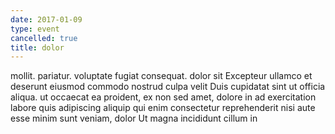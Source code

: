 ```yaml
---
date: 2017-01-09
type: event
cancelled: true
title: dolor
---
```

mollit. pariatur. voluptate fugiat consequat. dolor sit Excepteur ullamco et deserunt eiusmod commodo nostrud culpa velit Duis cupidatat sint ut officia aliqua. ut occaecat ea proident, ex non sed amet, dolore in ad exercitation labore quis adipiscing aliquip qui enim consectetur reprehenderit nisi aute esse minim sunt veniam, dolor Ut magna incididunt cillum in